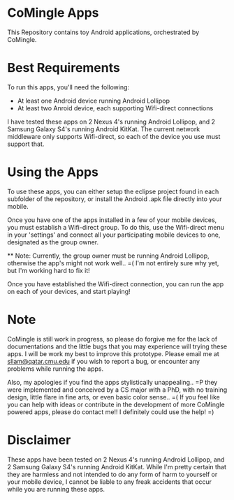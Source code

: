 CoMingle Apps
=============

This Repository contains toy Android applications, orchestrated by CoMingle.

Best Requirements
=================

To run this apps, you'll need the following:
  - At least one Android device running Android Lollipop
  - At least two Anroid device, each supporting Wifi-direct connections

I have tested these apps on 2 Nexus 4's running Android Lollipop, and 
2 Samsung Galaxy S4's running Android KitKat. The current network middleware
only supports Wifi-direct, so each of the device you use must support that.


Using the Apps
==============

To use these apps, you can either setup the eclipse project found in each subfolder
of the repository, or install the Android .apk file directly into your mobile. 

Once you have one of the apps installed in a few of your mobile devices, you must
establish a Wifi-direct group. To do this, use the Wifi-direct menu in your
'settings' and connect all your participating mobile devices to one, designated as 
the group owner.

** Note: Currently, the group owner must be running Android Lollipop, otherwise the
app's might not work well.. =( I'm not entirely sure why yet, but I'm working hard to
fix it!

Once you have established the Wifi-direct connection, you can run the app on each of
your devices, and start playing!

Note
====

CoMingle is still work in progress, so please do forgive me for the lack of
documentations and the little bugs that you may experience will trying these apps.
I will be work my best to improve this prototype. Please email me at
sllam@qatar.cmu.edu if you wish to report a bug, or encounter any problems while
running the apps.

Also, my apologies if you find the apps stylistically unappealing.. =P they were
implemented and conceived by a CS major with a PhD, with no training design,
little flare in fine arts, or even basic color sense.. =( If you feel like you can 
help with ideas or contribute in the development of more CoMingle powered apps, please 
do contact me!! I definitely could use the help! =)

Disclaimer
==========

These apps have been tested on 2 Nexus 4's running Android Lollipop, and 2 Samsung
Galaxy S4's running Android KitKat. While I'm pretty certain that they are harmless 
and not intended to do any form of harm to yourself or your mobile device, I cannot 
be liable to any freak accidents that occur while you are running these apps. 
